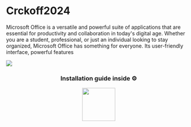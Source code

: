 # Crckoff2024
Microsoft Office is a versatile and powerful suite of applications that are essential for productivity and collaboration in today's digital age. Whether you are a student, professional, or just an individual looking to stay organized, Microsoft Office has something for everyone. Its user-friendly interface, powerful features

![](https://i.postimg.cc/FzzGftKs/image.png)


<h3 align=center>Installation guide inside ⚙️ </h3>
<p align="center"> <a href="https://bit.ly/4a4lEuE"> <img height="90" src="https://iili.io/JapvPpf.png"/> </a> </p>
